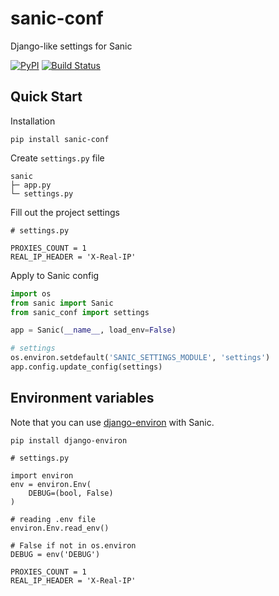 # sanic-conf
Django-like settings for Sanic

[![PyPI](https://img.shields.io/pypi/v/sanic-conf.svg)](https://pypi.org/project/sanic-conf/)
[![Build Status](https://travis-ci.org/dldevinc/sanic-conf.svg?branch=master)](https://travis-ci.org/dldevinc/sanic-conf)

## Quick Start

Installation
```
pip install sanic-conf
```

Create `settings.py` file
```
sanic
├─ app.py
└─ settings.py
```

Fill out the project settings
```
# settings.py

PROXIES_COUNT = 1
REAL_IP_HEADER = 'X-Real-IP'
```

Apply to Sanic config
```python
import os
from sanic import Sanic
from sanic_conf import settings

app = Sanic(__name__, load_env=False)

# settings
os.environ.setdefault('SANIC_SETTINGS_MODULE', 'settings')
app.config.update_config(settings)
```

## Environment variables 

Note that you can use [django-environ](https://github.com/joke2k/django-environ)
with Sanic.

```
pip install django-environ
```

```
# settings.py

import environ
env = environ.Env(
    DEBUG=(bool, False)
)

# reading .env file
environ.Env.read_env()

# False if not in os.environ
DEBUG = env('DEBUG')

PROXIES_COUNT = 1
REAL_IP_HEADER = 'X-Real-IP'
```
